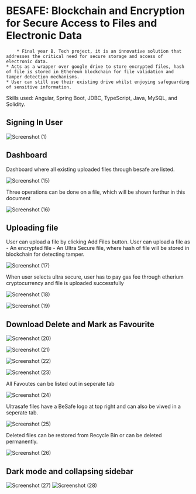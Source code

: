 # BESAFE: Blockchain and Encryption for Secure Access to Files and Electronic Data
        * Final year B. Tech project, it is an innovative solution that addresses the critical need for secure storage and access of electronic data.  
    * Acts as a wrapper over google drive to store encrypted files, hash of file is stored in Ethereum blockchain for file validation and tamper detection mechanisms.      
    * User can still use their existing drive whilst enjoying safeguarding of sensitive information.

Skills used: Angular, Spring Boot, JDBC, TypeScript, Java, MySQL, and Solidity. 

## Signing In User

![Screenshot (1)](https://github.com/BeSafe-Org/besafe-angular/assets/68000460/b94c4466-a633-44e3-9d21-8295a3b893ae)

## Dashboard

Dashboard where all existing uploaded files through besafe are listed.

![Screenshot (15)](https://github.com/BeSafe-Org/besafe-angular/assets/68000460/578275ce-680e-40ec-b7a4-5ff89c3dbaa5)

Three operations can be done on a file, which will be shown furthur in this document

![Screenshot (16)](https://github.com/BeSafe-Org/besafe-angular/assets/68000460/2b01f2ec-6740-465f-b445-8f19c388d38d)

## Uploading file
User can upload a file by clicking Add Files button. User can upload a file as 
    - An encrypted file
    - An Ultra Secure file, where hash of file will be stored in blockchain for detecting tamper. 
    
![Screenshot (17)](https://github.com/BeSafe-Org/besafe-angular/assets/68000460/4575be9e-4687-48d0-b154-70bdcabf4b2e)

When user selects ultra secure, user has to pay gas fee through etherium cryptocurrency and file is uploaded successfully

![Screenshot (18)](https://github.com/BeSafe-Org/besafe-angular/assets/68000460/bb05e0ce-60bf-4862-abca-098d5dbeea2a)

![Screenshot (19)](https://github.com/BeSafe-Org/besafe-angular/assets/68000460/af584316-072c-4e2b-aa1e-2f4676d4d18b)

## Download Delete and Mark as Favourite

![Screenshot (20)](https://github.com/BeSafe-Org/besafe-angular/assets/68000460/6cf68276-d45c-481d-a9e9-9c48c8f4a877)

![Screenshot (21)](https://github.com/BeSafe-Org/besafe-angular/assets/68000460/bd736ba4-7fbf-4fb5-962c-878ace99c7d6)

![Screenshot (22)](https://github.com/BeSafe-Org/besafe-angular/assets/68000460/8036c734-593b-478e-88b5-2a415ae44394)

![Screenshot (23)](https://github.com/BeSafe-Org/besafe-angular/assets/68000460/e8d6c8c7-4ed2-4613-a046-3cdc9ef85a10)

All Favoutes can be listed out in seperate tab

![Screenshot (24)](https://github.com/BeSafe-Org/besafe-angular/assets/68000460/4374c108-4799-4787-82fb-e83e6202f410)

Ultrasafe files have a BeSafe logo at top right and can also be viwed in a seperate tab.

![Screenshot (25)](https://github.com/BeSafe-Org/besafe-angular/assets/68000460/28dc03c3-8c22-45f9-abb2-8a2e23a51f76)

Deleted files can be restored from Recycle Bin or can be deleted permanently.

![Screenshot (26)](https://github.com/BeSafe-Org/besafe-angular/assets/68000460/cb37176f-32b5-4afb-887e-1dd14c2a361d)

## Dark mode and collapsing sidebar
![Screenshot (27)](https://github.com/BeSafe-Org/besafe-angular/assets/68000460/9f184679-22d9-4e99-83b6-a8a472b6be33)
![Screenshot (28)](https://github.com/BeSafe-Org/besafe-angular/assets/68000460/61d55352-3a15-4699-a9e9-bf03c5ae9bbf)

